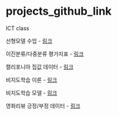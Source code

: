 # projects_github_link
ICT class

선형모델 수업 - [링크](https://ldjwj.github.io/ML_Basic_Class/part03_ml/ch02_01_02B_linear_boston_evaluation_v11.html)

이진분류/다중분류 평가지표 - [링크](https://ldjwj.github.io/ML_Basic_Class/part03_ml/ch05_03_01_model_validation(1)_2207.html#99)

캘리포니아 집값 데이터 - [링크](https://ldjwj.github.io/dataAnalysis/01_01_california.html)

비지도학습 이론 - [링크](https://ldjwj.github.io/ML_Basic_Class/part03_ml/part03_ch03_02_pca/ch03_%EB%B9%84%EC%A7%80%EB%8F%84%ED%95%99%EC%8A%B502_pca_v01_202110.pdf)

비지도학습 모델 - [링크](https://ldjwj.github.io/ML_Basic_Class/part03_ml/ch03_04_01_%EC%B0%A8%EC%9B%90%EC%B6%95%EC%86%8C(1)_PCA_2208.html)

영화리뷰 긍정/부정 데이터 - [링크](https://ldjwj.github.io/DL_Basic/part04_03_dl_pratice/ch03_01_01_movie_imdb_classification_2208.html)
